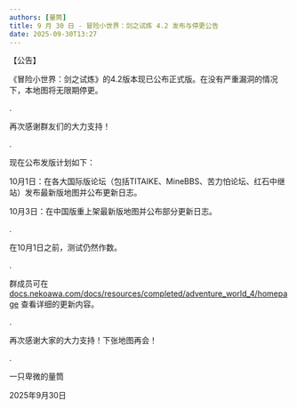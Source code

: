 ```yaml
---
authors: [量筒]
title: 9 月 30 日 - 冒险小世界：剑之试炼 4.2 发布与停更公告
date: 2025-09-30T13:27
---
```


【公告】

《冒险小世界：剑之试炼》的4.2版本现已公布正式版。在没有严重漏洞的情况下，本地图将无限期停更。

.

再次感谢群友们的大力支持！

.

现在公布发版计划如下：

10月1日：在各大国际版论坛（包括TITAIKE、MineBBS、苦力怕论坛、红石中继站）发布最新版地图并公布更新日志。

10月3日：在中国版重上架最新版地图并公布部分更新日志。

.

在10月1日之前，测试仍然作数。

.

群成员可在 [docs.nekoawa.com/docs/resources/completed/adventure_world_4/homepage](docs.nekoawa.com/docs/resources/completed/adventure_world_4/homepage) 查看详细的更新内容。

.

再次感谢大家的大力支持！下张地图再会！

.

一只卑微的量筒

2025年9月30日